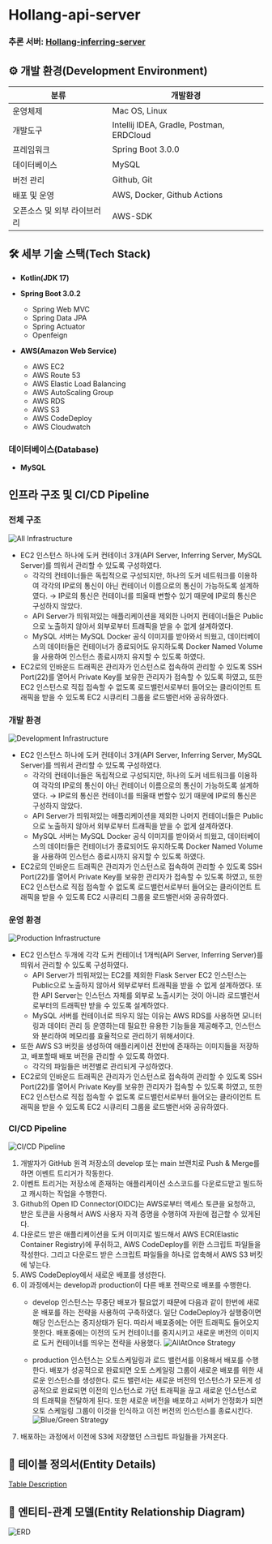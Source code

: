# Hollang-api-server

### 추론 서버: [Hollang-inferring-server](https://github.com/swyg-goorm/inferring_server)

## ⚙️ 개발 환경(Development Environment)

| 분류 | 개발환경                                     | 
|---|------------------------------------------|
| 운영체제 | Mac OS, Linux                            |
| 개발도구 | Intellij IDEA, Gradle, Postman, ERDCloud |
| 프레임워크 | Spring Boot 3.0.0                        |
| 데이터베이스 | MySQL                                    |
| 버전 관리 | Github, Git                              |
| 배포 및 운영 | AWS, Docker, Github Actions              |
| 오픈소스 및 외부 라이브러리 | AWS-SDK                                  |

## 🛠 세부 기술 스택(Tech Stack)

- **Kotlin(JDK 17)**
- **Spring Boot 3.0.2**
    - Spring Web MVC
    - Spring Data JPA
    - Spring Actuator
    - Openfeign

- **AWS(Amazon Web Service)**
    - AWS EC2
    - AWS Route 53
    - AWS Elastic Load Balancing
    - AWS AutoScaling Group
    - AWS RDS
    - AWS S3
    - AWS CodeDeploy
    - AWS Cloudwatch

### 데이터베이스(Database)

- **MySQL**

## 인프라 구조 및 CI/CD Pipeline

### 전체 구조

![All Infrastructure](./readme_files/infrastructure_all.png)

- EC2 인스턴스 하나에 도커 컨테이너 3개(API Server, Inferring Server, MySQL Server)를 띄워서 관리할 수 있도록 구성하였다.
  - 각각의 컨테이너들은 독립적으로 구성되지만, 하나의 도커 네트워크를 이용하여 각각의 IP로의 통신이 아닌 컨테이너 이름으로의 통신이 가능하도록 설계하였다. → IP로의 통신은 컨테이너를 띄울때 변할수 있기 때문에 IP로의 통신은 구성하지 않았다.
  - API Server가 띄워져있는 애플리케이션을 제외한 나머지 컨테이너들은 Public으로 노출하지 않아서 외부로부터 트래픽을 받을 수 없게 설계하였다.
  - MySQL 서버는 MySQL Docker 공식 이미지를 받아와서 띄웠고, 데이터베이스의 데이터들은 컨테이너가 종료되어도 유지하도록 Docker Named Volume을 사용하여 인스턴스 종료시까지 유지할 수 있도록 하였다.
- EC2로의 인바운드 트래픽은 관리자가 인스턴스로 접속하여 관리할 수 있도록 SSH Port(22)를 열어서 Private Key를 보유한 관리자가 접속할 수 있도록 하였고, 또한 EC2 인스턴스로 직접 접속할 수 없도록 로드밸런서로부터 들어오는 클라이언트 트래픽을 받을 수 있도록 EC2 시큐리티 그룹을 로드밸런서와 공유하였다.

### 개발 환경

![Development Infrastructure](./readme_files/infrastructure_dev.png)

- EC2 인스턴스 하나에 도커 컨테이너 3개(API Server, Inferring Server, MySQL Server)를 띄워서 관리할 수 있도록 구성하였다.
  - 각각의 컨테이너들은 독립적으로 구성되지만, 하나의 도커 네트워크를 이용하여 각각의 IP로의 통신이 아닌 컨테이너 이름으로의 통신이 가능하도록 설계하였다. → IP로의 통신은 컨테이너를 띄울때 변할수 있기 때문에 IP로의 통신은 구성하지 않았다.
  - API Server가 띄워져있는 애플리케이션을 제외한 나머지 컨테이너들은 Public으로 노출하지 않아서 외부로부터 트래픽을 받을 수 없게 설계하였다.
  - MySQL 서버는 MySQL Docker 공식 이미지를 받아와서 띄웠고, 데이터베이스의 데이터들은 컨테이너가 종료되어도 유지하도록 Docker Named Volume을 사용하여 인스턴스 종료시까지 유지할 수 있도록 하였다.
- EC2로의 인바운드 트래픽은 관리자가 인스턴스로 접속하여 관리할 수 있도록 SSH Port(22)를 열어서 Private Key를 보유한 관리자가 접속할 수 있도록 하였고, 또한 EC2 인스턴스로 직접 접속할 수 없도록 로드밸런서로부터 들어오는 클라이언트 트래픽을 받을 수 있도록 EC2 시큐리티 그룹을 로드밸런서와 공유하였다.

### 운영 환경

![Production Infrastructure](./readme_files/infrastructure_prod.png)

- EC2 인스턴스 두개에 각각 도커 컨테이너 1개씩(API Server, Inferring Server)를 띄워서 관리할 수 있도록 구성하였다.
  - API Server가 띄워져있는 EC2를 제외한 Flask Server EC2 인스턴스는 Public으로 노출하지 않아서 외부로부터 트래픽을 받을 수 없게 설계하였다. 또한 API Server는 인스턴스 자체를 외부로 노출시키는 것이 아니라 로드밸런서로부터의 트래픽만 받을 수 있도록 설계하였다.
  - MySQL 서버를 컨테이너로 띄우지 않는 이유는 AWS RDS를 사용하면 모니터링과 데이터 관리 등 운영하는데 필요한 유용한 기능들을 제공해주고, 인스턴스와 분리하여 메모리를 효율적으로 관리하기 위해서이다.
- 또한 AWS S3 버킷을 생성하여 애플리케이션 전반에 존재하는 이미지들을 저장하고, 배포할때 배포 버전을 관리할 수 있도록 하였다.
  - 각각의 파일들은 버전별로 관리되게 구성하였다.
- EC2로의 인바운드 트래픽은 관리자가 인스턴스로 접속하여 관리할 수 있도록 SSH Port(22)를 열어서 Private Key를 보유한 관리자가 접속할 수 있도록 하였고, 또한 EC2 인스턴스로 직접 접속할 수 없도록 로드밸런서로부터 들어오는 클라이언트 트래픽을 받을 수 있도록 EC2 시큐리티 그룹을 로드밸런서와 공유하였다.

### CI/CD Pipeline

![CI/CD Pipeline](./readme_files/ci_cd_pipeline.png)

1. 개발자가 GitHub 원격 저장소의 develop 또는 main 브랜치로 Push & Merge를 하면 이벤트 트리거가 작동한다.
2. 이벤트 트리거는 저장소에 존재하는 애플리케이션 소스코드를 다운로드받고 빌드하고 캐시하는 작업을 수행한다.
3. Github의 Open ID Connector(OIDC)는 AWS로부터 액세스 토큰을 요청하고, 받은 토큰을 사용해서 AWS 사용자 자격 증명을 수행하여 자원에 접근할 수 있게된다.
4. 다운로드 받은 애플리케이션을 도커 이미지로 빌드해서 AWS ECR(Elastic Container Registry)에 푸쉬하고, AWS CodeDeploy를 위한 스크립트 파일들을 작성한다. 그리고 다운로드 받은 스크립트 파일들을 하나로 압축해서 AWS S3 버킷에 넣는다.
5. AWS CodeDeploy에서 새로운 배포를 생성한다.
6. 이 과정에서는 develop과 production이 다른 배포 전략으로 배포를 수행한다. 
   - develop 인스턴스는 무중단 배포가 필요없기 때문에 다음과 같이 한번에 새로운 배포를 하는 전략을 사용하여 구축하였다. 일단 CodeDeploy가 실행중이면 해당 인스턴스는 중지상태가 된다. 따라서 배포중에는 어떤 트래픽도 들어오지 못한다. 배포중에는 이전의 도커 컨테이너를 중지시키고 새로운 버전의 이미지로 도커 컨테이너를 띄우는 전략을 사용했다.
     ![AllAtOnce Strategy](./readme_files/codedeploy_allatonce_strategy.png)

   - production 인스턴스는 오토스케일링과 로드 밸런서를 이용해서 배포를 수행한다. 배포가 성공적으로 완료되면 오토 스케일링 그룹이 새로운 배포를 위한 새로운 인스턴스를 생성한다. 로드 밸런서는 새로운 버전의 인스턴스가 모든게 성공적으로 완료되면 이전의 인스턴스로 가던 트래픽을 끊고 새로운 인스턴스로의 트래픽을 전달하게 된다. 또한 새로운 버전을 배포하고 서버가 안정화가 되면 오토 스케일링 그룹이 이것을 인식하고 이전 버전의 인스턴스를 종료시킨다.
     ![Blue/Green Strategy](./readme_files/codedeploy_blue_green_strategy.png)
7. 배포하는 과정에서 이전에 S3에 저장했던 스크립트 파일들을 가져온다.

## 📝 테이블 정의서(Entity Details)

[Table Description](./readme_files/Hollang_table_desc.pdf)

## 🔗 엔티티-관계 모델(Entity Relationship Diagram)

![ERD](./readme_files/Hollang_ERD.png)